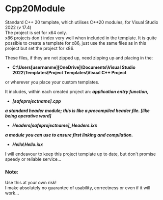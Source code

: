 # Cpp20Module
Standard C++ 20 template, which utilises C++20 modules, for Visual Studio 2022 (v 17.4)  
The project is set for x64 only.  
x86 projects don't index very well when included in the template. It is quite possible to create a template for x86, just use the same files as in this project but set the project for x86.

These files, if they are not zipped up, need zipping up and placing in the:

* **C:\Users\[usernanme]\[OneDrive]\Documents\Visual Studio 2022\Templates\Project Templates\Visual C++ Project**  

or wherever you place your custom templates.

It includes, within each created project an:
***application entry function,***   
- ***[safeprojectname].cpp***  

***a standard header module; this is like a precompiled header file. [like being operative word]***  
- ***Headers\[safeprojectname]_Headers.ixx***  

***a module you can use to ensure first linking and compilation.***  
- ***Hello\Hello.ixx***   

I will endeavour to keep this project template up to date, but don't promise speedy or reliable service... 

### Note:  
Use this at your own risk!  
I make absolutely no guarantee of usability, correctness or even if it will work...
